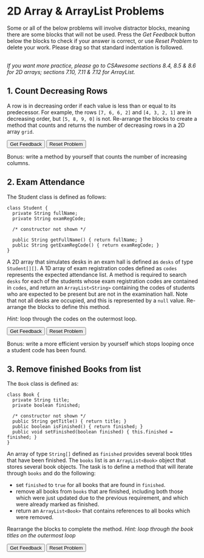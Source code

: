 <h1>2D Array & ArrayList Problems</h1>

<p>Some or all of the below problems will involve distractor blocks, meaning there are some blocks that will not be used. Press the <em>Get Feedback</em> button below the blocks to check if your answer is correct, or use <em>Reset Problem</em> to delete your work. Please drag so that standard indentation is followed. <br><br>

<em>If you want more practice, please go to CSAwesome sections 8.4, 8.5 & 8.6 for 2D arrays; sections 7.10, 7.11 & 7.12 for ArrayList. </em></p>

<h2> 1. Count Decreasing Rows</h2>
<p>A row is in decreasing order if each value is less than or equal to its predecessor. For example, the rows <code>[7, 6, 6, 2]</code> and <code>[4, 3, 2, 1]</code> are in decreasing order, but <code>[5, 8, 9, 0]</code> is not. Re-arrange the blocks to create a method that counts and returns the number of decreasing rows in a 2D array <code>grid</code>. </p>

<div id="2dArr-countDecreasing-sortableTrash" class="sortable-code"></div> 
<div id="2dArr-countDecreasing-sortable" class="sortable-code"></div> 
<div style="clear:both;"></div> 
<p> 
    <input id="2dArr-countDecreasing-feedbackLink" value="Get Feedback" type="button" /> 
    <input id="2dArr-countDecreasing-newInstanceLink" value="Reset Problem" type="button" /> 
</p> 
<script type="text/javascript"> 
(function(){
  var initial = "public int countDecreasing(int[][] grid) {\n" +
    "  int decCount = 0;\n" +
    "  for (int row = 0; row &lt; grid.length; row++) {\n" +
    "     boolean isDecreasing = true;\n" +
    "     for (int col = 1; col &lt; grid[0].length; col++) {\n" +
    "        if (grid[row][col] &gt; grid[row][col - 1]) {\n" +
    "           isDecreasing = false;\n" +
    "        }\n" +
    "     }\n" +
    "     if (isDecreasing) {\n" +
    "        decCount++;\n" +
    "     }\n" +
    "  }\n" +
    "  return decCount;\n" +
    "}\n" +
    "return isDecreasing; #distractor\n" +
    "if (!isDecreasing) { #distractor\n" +
    "for (int col = 0; col &lt; grid[0].length; col++) {} #distractor\n" +
    "for (int col = 1; col &lt; grid.length; col++) {} #distractor\n" +
    "return false; #distractor";
  var parsonsPuzzle = new ParsonsWidget({
    "sortableId": "2dArr-countDecreasing-sortable",
    "max_wrong_lines": 10,
    "grader": ParsonsWidget._graders.LineBasedGrader,
    "exec_limit": 2500,
    "can_indent": true,
    "x_indent": 50,
    "lang": "en",
    "show_feedback": true,
    "trashId": "2dArr-countDecreasing-sortableTrash"
  });
  parsonsPuzzle.init(initial);
  parsonsPuzzle.shuffleLines();
  $("#2dArr-countDecreasing-newInstanceLink").click(function(event){ 
      event.preventDefault(); 
      parsonsPuzzle.shuffleLines(); 
  }); 
  $("#2dArr-countDecreasing-feedbackLink").click(function(event){ 
      event.preventDefault(); 
      parsonsPuzzle.getFeedback(); 
  }); 
})(); 
</script>

Bonus: write a method by yourself that counts the number of increasing columns. 

<!--
public int countDecreasing(int[][] grid) {
  int decCount = 0;
  for (int row = 0; row < grid.length; row++) {
     boolean isDecreasing = true;
     for (int col = 1; col < grid[0].length; col++) {
        if (grid[row][col] > grid[row][col - 1]) {
           isDecreasing = false;
        }
     }
     if (isDecreasing) {
        decCount++;
     }
  }
  return decCount;
}
-->

<h2>2. Exam Attendance</h2>

The Student class is defined as follows:

```
class Student {
  private String fullName;
  private String examRegCode;

  /* constructor not shown */

  public String getFullName() { return fullName; }
  public String getExamRegCode() { return examRegCode; }
}
```

A 2D array that simulates desks in an exam hall is defined as `desks` of type `Student[][]`. A 1D array of exam registration codes defined as `codes` represents the expected attendance list. A method is required to search `desks` for each of the students whose exam registration codes are contained in `codes`, and return an `ArrayList<String>` containing the codes of students who are expected to be present but are not in the examination hall. Note that not all desks are occupied, and this is represented by a `null` value. Re-arrange the blocks to define this method. 

<em>Hint: </em> loop through the codes on the outermost loop. 

<div id="2dArr-absentStudents-sortableTrash" class="sortable-code"></div> 
<div id="2dArr-absentStudents-sortable" class="sortable-code"></div> 
<div style="clear:both;"></div> 
<p> 
    <input id="2dArr-absentStudents-feedbackLink" value="Get Feedback" type="button" /> 
    <input id="2dArr-absentStudents-newInstanceLink" value="Reset Problem" type="button" /> 
</p> 
<script type="text/javascript"> 
(function(){
  var initial = "public ArrayList&lt;String&gt; findAbsentees(Student[][] desks, String[] codes) {\n" +
    "   ArrayList&lt;String&gt; missing = new ArrayList&lt;&gt;();\n" +
    "   for (String code : codes) { // OUTER LOOP \n" +
    "      boolean found = false;\n" +
    "      for (Student[] row : desks) {\n" +
    "         for (Student student : row) {\n" +
    "            if (student != null &amp;&amp; student.getExamRegCode().equals(code)) {\n" +
    "               found = true;\n" +
    "            }\n" +
    "         }\n" +
    "      }\n" +
    "      if (!found) {\n" +
    "         missing.add(code);\n" +
    "      }\n" +
    "   }\n" +
    "   return missing;\n" +
    "}\n" +
    "for (Student row : desks) { #distractor\n" +
    "if (student.getExamRegCode().equals(code)) { #distractor\n" +
    "if (student.getExamRegCode().equals(code) &amp;&amp; student != null) { #distractor\n" +
    "return code; #distractor\n" +
    "if (found) { #distractor\n" +
    "missing.set(code); #distractor\n" +
    "public void findAbsentees(Student[][] desks, String[] codes) { #distractor";
  var parsonsPuzzle = new ParsonsWidget({
    "sortableId": "2dArr-absentStudents-sortable",
    "max_wrong_lines": 10,
    "grader": ParsonsWidget._graders.LineBasedGrader,
    "exec_limit": 2500,
    "can_indent": true,
    "x_indent": 50,
    "lang": "en",
    "show_feedback": true,
    "trashId": "2dArr-absentStudents-sortableTrash"
  });
  parsonsPuzzle.init(initial);
  parsonsPuzzle.shuffleLines();
  $("#2dArr-absentStudents-newInstanceLink").click(function(event){ 
      event.preventDefault(); 
      parsonsPuzzle.shuffleLines(); 
  }); 
  $("#2dArr-absentStudents-feedbackLink").click(function(event){ 
      event.preventDefault(); 
      parsonsPuzzle.getFeedback(); 
  }); 
})(); 
</script>

<p>Bonus: write a more efficient version by yourself which stops looping once a student code has been found. </p>

<p hidden>

</p>

<h2>3. Remove finished Books from list</h2>

The `Book` class is defined as:

```
class Book {
  private String title;
  private boolean finished;

  /* constructor not shown */
  public String getTitle() { return title; }
  public boolean isFinished() { return finished; }
  public void setFinished(boolean finished) { this.finished = finished; }
}
```

An array of type `String[]` defined as `finished` provides several book titles that have been finished. The `books` list is an `ArrayList<Book>` object that stores several book objects. The task is to define a method that will iterate through `books` and do the following:

* set `finished` to `true` for all books that are found in `finished`.
* remove all books from `books` that are finished, including both those which were just updated due to the previous requirement, and which were already marked as finished.
* return an `ArrayList<Book>` that contains references to all books which were removed. 

Rearrange the blocks to complete the method. *Hint: loop through the book titles on the outermost loop*

<div id="arrayList-finishedBooks-sortableTrash" class="sortable-code"></div> 
<div id="arrayList-finishedBooks-sortable" class="sortable-code"></div> 
<div style="clear:both;"></div> 
<p> 
    <input id="arrayList-finishedBooks-feedbackLink" value="Get Feedback" type="button" /> 
    <input id="arrayList-finishedBooks-newInstanceLink" value="Reset Problem" type="button" /> 
</p> 
<script type="text/javascript"> 
(function(){
  var initial = "public ArrayList&lt;Book&gt; removeFinished(String[] finished, ArrayList&lt;Book&gt; books) {\n" +
    "   ArrayList&lt;Book&gt; removed = new ArrayList&lt;&gt;();\n" +
    "   for (String bookTitle : finished) { // OUTER LOOP\n" +
    "      for (int i = 0; i &lt; books.size(); i++) {\n" +
    "         if (bookTitle.equals(books.get(i).getTitle())) {\n" +
    "            books.get(i).setFinished(true);\n" +
    "         }\n" +
    "         if (books.get(i).isFinished()) {\n" +
    "            removed.add(books.remove(i));\n" +
    "            i--;\n" +
    "         }\n" +
    "      }\n" +
    "   }\n" +
    "   return removed;\n" +
    "}\n" +
    "for (int i = 0; i &lt; books.length; i++) { #distractor\n" +
    "if (bookTitle == books.get(i).getTitle())) { #distractor\n" +
    "if (bookTitle == books.get(i)) { #distractor\n" +
    "i++; #distractor\n" +
    "removed.add(books.get(i)); #distractor\n" +
    "return books.get(i); #distractor";
  var parsonsPuzzle = new ParsonsWidget({
    "sortableId": "arrayList-finishedBooks-sortable",
    "max_wrong_lines": 10,
    "grader": ParsonsWidget._graders.LineBasedGrader,
    "exec_limit": 2500,
    "can_indent": true,
    "x_indent": 50,
    "lang": "en",
    "show_feedback": true,
    "trashId": "arrayList-finishedBooks-sortableTrash"
  });
  parsonsPuzzle.init(initial);
  parsonsPuzzle.shuffleLines();
  $("#arrayList-finishedBooks-newInstanceLink").click(function(event){ 
      event.preventDefault(); 
      parsonsPuzzle.shuffleLines(); 
  }); 
  $("#arrayList-finishedBooks-feedbackLink").click(function(event){ 
      event.preventDefault(); 
      parsonsPuzzle.getFeedback(); 
  }); 
})(); 
</script>

